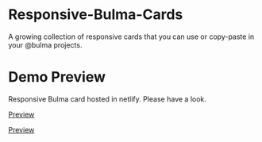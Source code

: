 # Responsive-Bulma-Cards
A growing collection of responsive cards that you can use or copy-paste in your @bulma projects.

# Demo Preview
Responsive Bulma card hosted in netlify. Please have a look.

<a href="https://responsive-bulma-cards.netlify.app/" target="_blank">Preview</a>

[Preview](https://responsive-bulma-cards.netlify.app/)
